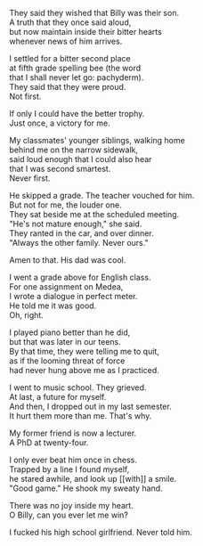They said they wished that Billy was their son.  
A truth that they once said aloud,  
but now maintain inside their bitter hearts  
whenever news of him arrives.  
  
I settled for a bitter second place  
at fifth grade spelling bee (the word  
that I shall never let go: pachyderm).  
They said that they were proud.  
Not first.  
  
If only I could have the better trophy.  
Just once, a victory for me.  
  
My classmates' younger siblings, walking home  
behind me on the narrow sidewalk,  
said loud enough that I could also hear  
that I was second smartest.  
Never first.  
  
He skipped a grade. The teacher vouched for him.  
But not for me, the louder one.  
They sat beside me at the scheduled meeting.  
"He's not mature enough," she said.  
They ranted in the car, and over dinner.  
"Always the other family. Never ours."  
  
Amen to that. His dad was cool.  
  
I went a grade above for English class.  
For one assignment on Medea,  
I wrote a dialogue in perfect meter.  
He told me it was good.  
Oh, right.  
  
I played piano better than he did,  
but that was later in our teens.  
By that time, they were telling me to quit,  
as if the looming threat of force  
had never hung above me as I practiced.  
  
I went to music school. They grieved.  
At last, a future for myself.  
And then, I dropped out in my last semester.  
It hurt them more than me. That's why.  
  
My former friend is now a lecturer.  
A PhD at twenty-four.  
  
I only ever beat him once in chess.  
Trapped by a line I found myself,  
he stared awhile, and look up [[with]] a smile.  
"Good game." He shook my sweaty hand.  
  
There was no joy inside my heart.  
O Billy, can you ever let me win?  
  
I fucked his high school girlfriend. Never told him.